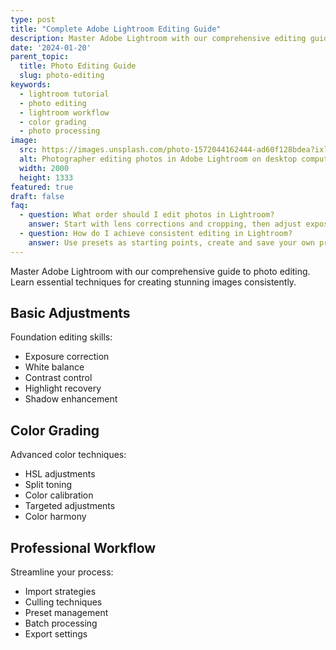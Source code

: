 ```yaml
---
type: post
title: "Complete Adobe Lightroom Editing Guide"
description: Master Adobe Lightroom with our comprehensive editing guide. Learn essential adjustments, workflow tips, and advanced techniques for stunning photos.
date: '2024-01-20'
parent_topic:
  title: Photo Editing Guide
  slug: photo-editing
keywords:
  - lightroom tutorial
  - photo editing
  - lightroom workflow
  - color grading
  - photo processing
image:
  src: https://images.unsplash.com/photo-1572044162444-ad60f128bdea?ixlib=rb-4.0.3&q=80&w=2000&auto=format&fit=crop
  alt: Photographer editing photos in Adobe Lightroom on desktop computer
  width: 2000
  height: 1333
featured: true
draft: false
faq:
  - question: What order should I edit photos in Lightroom?
    answer: Start with lens corrections and cropping, then adjust exposure and white balance, followed by tone adjustments (highlights, shadows, whites, blacks), clarity, texture, and finally color grading.
  - question: How do I achieve consistent editing in Lightroom?
    answer: Use presets as starting points, create and save your own presets, utilize virtual copies for variations, and sync settings across similar photos.
---
```


Master Adobe Lightroom with our comprehensive guide to photo editing. Learn essential techniques for creating stunning images consistently.

## Basic Adjustments

Foundation editing skills:
- Exposure correction
- White balance
- Contrast control
- Highlight recovery
- Shadow enhancement

## Color Grading

Advanced color techniques:
- HSL adjustments
- Split toning
- Color calibration
- Targeted adjustments
- Color harmony

## Professional Workflow

Streamline your process:
- Import strategies
- Culling techniques
- Preset management
- Batch processing
- Export settings
